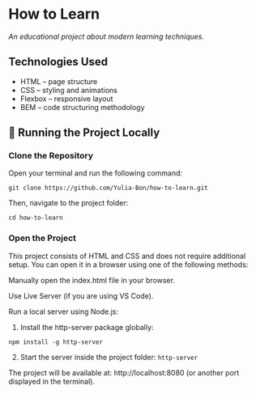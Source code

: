 # How to Learn  

*An educational project about modern learning techniques.*  

## Technologies Used
* HTML – page structure
* CSS – styling and animations
* Flexbox – responsive layout
* BEM – code structuring methodology


## 🚀 Running the Project Locally  

### Clone the Repository  
Open your terminal and run the following command:

`git clone https://github.com/Yulia-Bon/how-to-learn.git`

Then, navigate to the project folder:

`cd how-to-learn`

### Open the Project
This project consists of HTML and CSS and does not require additional setup.
You can open it in a browser using one of the following methods:

Manually open the index.html file in your browser.

Use Live Server (if you are using VS Code).

Run a local server using Node.js:
1. Install the http-server package globally:

`npm install -g http-server`

2. Start the server inside the project folder:
`http-server`

The project will be available at: http://localhost:8080 (or another port displayed in the terminal).
